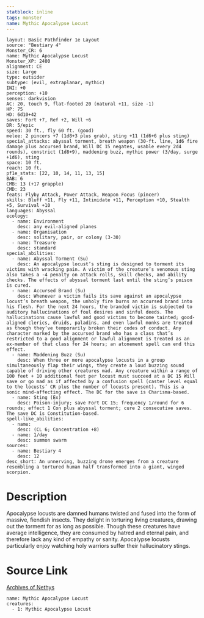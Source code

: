 ```yaml
---
statblock: inline
tags: monster
name: Mythic Apocalypse Locust
---
```

```statblock
layout: Basic Pathfinder 1e Layout
source: "Bestiary 4"
Monster_CR: 6
name: Mythic Apocalypse Locust
Monster_XP: 2400
alignment: CE
size: Large
type: outsider
subtype: (evil, extraplanar, mythic)
INI: +0
perception: +10
senses: darkvision
AC: 20, touch 9, flat-footed 20 (natural +11, size -1)
HP: 75
HD: 6d10+42
saves: Fort +7, Ref +2, Will +6
DR: 5/epic
speed: 30 ft., fly 60 ft. (good)
melee: 2 pincers +7 (1d8+3 plus grab), sting +11 (1d6+6 plus sting)
special_attacks: abyssal torment, breath weapon (30-ft. line, 1d6 fire damage plus accursed brand, Will DC 15 negates, usable every 2d4 rounds), constrict (1d8+9), maddening buzz, mythic power (3/day, surge +1d6), sting
space: 10 ft.
reach: 10 ft.
pf1e_stats: [22, 10, 14, 11, 13, 15]
BAB: 6
CMB: 13 (+17 grapple)
CMD: 23
feats: Flyby Attack, Power Attack, Weapon Focus (pincer)
skills: Bluff +11, Fly +11, Intimidate +11, Perception +10, Stealth +5, Survival +10
languages: Abyssal
ecology:
  - name: Environment
    desc: any evil-aligned planes
  - name: Organisation
    desc: solitary, pair, or colony (3-30)
  - name: Treasure
    desc: standard
special_abilities:
  - name: Abyssal Torment (Su)
    desc: An apocalypse locust’s sting is designed to torment its victims with wracking pain. A victim of the creature’s venomous sting also takes a -4 penalty on attack rolls, skill checks, and ability checks. The effects of abyssal torment last until the sting’s poison is cured.
  - name: Accursed Brand (Su)
    desc: Whenever a victim fails its save against an apocalypse locust’s breath weapon, the unholy fire burns an accursed brand into his flesh. For the next 24 hours, the branded victim is subjected to auditory hallucinations of foul desires and sinful deeds. The hallucinations cause lawful and good victims to become tainted; good-aligned clerics, druids, paladins, and even lawful monks are treated as though they’ve temporarily broken their codes of conduct. Any character marked by the accursed brand who has a class that’s restricted to a good alignment or lawful alignment is treated as an ex-member of that class for 24 hours; an atonement spell can end this effect.
  - name: Maddening Buzz (Su)
    desc: When three or more apocalypse locusts in a group simultaneously flap their wings, they create a loud buzzing sound capable of driving other creatures mad. Any creature within a range of 100 feet + 10 additional feet per locust must succeed at a DC 15 Will save or go mad as if affected by a confusion spell (caster level equal to the locusts’ CR plus the number of locusts present). This is a sonic mind-affecting effect. The DC for the save is Charisma-based.
  - name: Sting (Ex)
    desc: Poison-injury; save Fort DC 15; frequency 1/round for 6 rounds; effect 1 Con plus abyssal torment; cure 2 consecutive saves. The save DC is Constitution-based.
spell-like_abilities:
  - name:
    desc: (CL 6; Concentration +8)
  - name: 1/day
    desc: summon swarm
sources:
  - name: Bestiary 4
    desc: 12
desc_short: An unnerving, buzzing drone emerges from a creature resembling a tortured human half transformed into a giant, winged scorpion.
```
# Description
Apocalypse locusts are damned humans twisted and fused into the form of massive, fiendish insects. They delight in torturing living creatures, drawing out the torment for as long as possible. Though these creatures have average intelligence, they are consumed by hatred and eternal pain, and therefore lack any kind of empathy or sanity. Apocalypse locusts particularly enjoy watching holy warriors suffer their hallucinatory stings.
# Source Link
[Archives of Nethys](https://aonprd.com/MythicMonsterDisplay.aspx?ItemName=Apocalypse%20Locust)
```encounter-table
name: Mythic Apocalypse Locust
creatures:
  - 1: Mythic Apocalypse Locust
```
